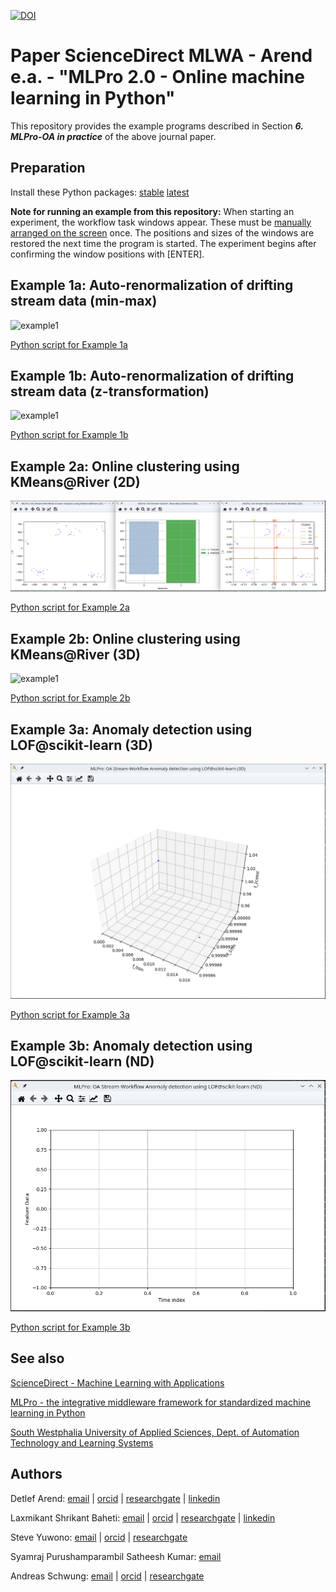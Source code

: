 [![DOI](https://zenodo.org/badge/DOI/10.5281/zenodo.14216463.svg)](https://doi.org/10.5281/zenodo.14216463)

# Paper ScienceDirect MLWA - Arend e.a. - "MLPro 2.0 - Online machine learning in Python"
This repository provides the example programs described in Section _**6. MLPro-OA in practice**_ of the above journal paper.

## Preparation

Install these Python packages: [stable](requirements_stable.txt) [latest](requirements_latest.txt)

**Note for running an example from this repository:** When starting an experiment, the workflow task windows appear. These must be [manually arranged on the screen](how_to_run_an_experiment.gif) once. The positions and sizes of the windows are restored the next time the program is started. The experiment begins after confirming the window positions with \[ENTER\].


## Example 1a: Auto-renormalization of drifting stream data (min-max)

![example1](example1/example1a_auto_renormalization_minmax.gif)

[Python script for Example 1a](example1/example1a_auto_renormalization_minmax.py)


## Example 1b: Auto-renormalization of drifting stream data (z-transformation)

![example1](example1/example1b_auto_renormalization_ztrans.gif)

[Python script for Example 1b](example1/example1b_auto_renormalization_ztrans.py)


## Example 2a: Online clustering using KMeans@River (2D)

![example1](example2/example2a_online_clustering_of_stream_data_2d.gif)

[Python script for Example 2a](example2/example2a_online_clustering_of_stream_data_2d.py)


## Example 2b: Online clustering using KMeans@River (3D)

![example1](example2/example2b_online_clustering_of_stream_data_3d.gif)

[Python script for Example 2b](example2/example2b_online_clustering_of_stream_data_3d.py)


## Example 3a: Anomaly detection using LOF@scikit-learn (3D)

![example1](example3/example3a_anomaly_detection_3d.gif)

[Python script for Example 3a](example3/example3a_anomaly_detection_3d.py)


## Example 3b: Anomaly detection using LOF@scikit-learn (ND)

![example1](example3/example3b_anomaly_detection_nd.gif)

[Python script for Example 3b](example3/example3b_anomaly_detection_nd.py)


## See also

[ScienceDirect - Machine Learning with Applications](https://www.sciencedirect.com/journal/machine-learning-with-applications)

[MLPro - the integrative middleware framework for standardized machine learning in Python](https://mlpro.readthedocs.io/)

[South Westphalia University of Applied Sciences, Dept. of Automation Technology and Learning Systems](https://www.fh-swf.de/de/forschung___transfer_4/labore_3/labs/labor_fuer_automatisierungstechnik__soest_1/standardseite_57.php)


## Authors

Detlef Arend: [email](mailto:arend.detlef@fh-swf.de) | [orcid](https://orcid.org/0000-0002-8315-2346) | [researchgate](https://www.researchgate.net/profile/Detlef-Arend) | [linkedin](https://www.linkedin.com/in/detlef-arend-65170527b)

Laxmikant Shrikant Baheti: [email](mailto:baheti.laxmikantshrikant@fh-swf.de) | [orcid](https://orcid.org/0009-0001-6566-1454) | [researchgate](https://www.researchgate.net/profile/Laxmikant-Baheti) | [linkedin](https://www.linkedin.com/in/laxmikant-baheti) 

Steve Yuwono: [email](mailto:yuwono.steve@fh-swf.de) | [orcid](https://orcid.org/0000-0001-7570-2726) | [researchgate](https://www.researchgate.net/profile/Steve-Yuwono)

Syamraj Purushamparambil Satheesh Kumar: [email](mailto:syam.ps1804@gmail.com)

Andreas Schwung: [email](mailto:schwung.andreas@fh-swf.de) | [orcid](https://orcid.org/0000-0001-8405-0977) | [researchgate](https://www.researchgate.net/profile/Andreas-Schwung)
